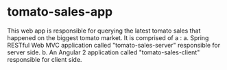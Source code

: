 # tomato-sales-app

This web app is responsible for querying the latest tomato sales that happened on the biggest tomato market.
It is comprised of a :
a. Spring RESTful Web MVC application called "tomato-sales-server" responsible for server side.
b. An Angular 2 application called "tomato-sales-client" responsible for client side.
